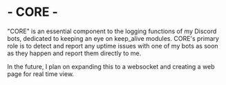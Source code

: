 # - CORE - 
"CORE" is an essential component to the logging functions of my Discord bots, dedicated to keeping an eye on keep_alive modules.
CORE's primary role is to detect and report any uptime issues with one of my bots as soon as they happen and report them directly to me.

In the future, I plan on expanding this to a websocket and creating a web page for real time view.